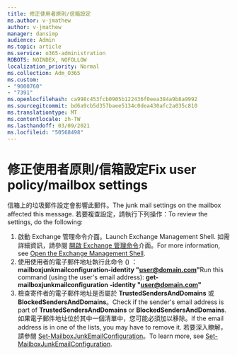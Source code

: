 ```yaml
---
title: 修正使用者原則/信箱設定
ms.author: v-jmathew
author: v-jmathew
manager: dansimp
audience: Admin
ms.topic: article
ms.service: o365-administration
ROBOTS: NOINDEX, NOFOLLOW
localization_priority: Normal
ms.collection: Adm_O365
ms.custom:
- "9000760"
- "7391"
ms.openlocfilehash: ca998c453fcb0905b122436f0eea384a9b8a9992
ms.sourcegitcommit: bd6a9cb5d357baee5134c0dea430afc2a035c810
ms.translationtype: MT
ms.contentlocale: zh-TW
ms.lasthandoff: 03/09/2021
ms.locfileid: "50568498"
---
```

# <a name="fix-user-policymailbox-settings"></a><span data-ttu-id="9372f-102">修正使用者原則/信箱設定</span><span class="sxs-lookup"><span data-stu-id="9372f-102">Fix user policy/mailbox settings</span></span>

<span data-ttu-id="9372f-103">信箱上的垃圾郵件設定會影響此郵件。</span><span class="sxs-lookup"><span data-stu-id="9372f-103">The junk mail settings on the mailbox affected this message.</span></span> <span data-ttu-id="9372f-104">若要複查設定，請執行下列操作：</span><span class="sxs-lookup"><span data-stu-id="9372f-104">To review the settings, do the following:</span></span>

1. <span data-ttu-id="9372f-105">啟動 Exchange 管理命令介面。</span><span class="sxs-lookup"><span data-stu-id="9372f-105">Launch Exchange Management Shell.</span></span> <span data-ttu-id="9372f-106">如需詳細資訊，請參閱 [開啟 Exchange 管理命令](https://go.microsoft.com/fwlink/?linkid=2101432)介面。</span><span class="sxs-lookup"><span data-stu-id="9372f-106">For more information, see [Open the Exchange Management Shell](https://go.microsoft.com/fwlink/?linkid=2101432).</span></span>
2. <span data-ttu-id="9372f-107">使用使用者的電子郵件地址執行此命令 () ：  **mailboxjunkmailconfiguration-identity "user@domain.com"**</span><span class="sxs-lookup"><span data-stu-id="9372f-107">Run this command (using the user's email address):  **get-mailboxjunkmailconfiguration -identity "user@domain.com"**</span></span>
3. <span data-ttu-id="9372f-108">檢查寄件者的電子郵件地址是否屬於 **TrustedSendersAndDomains** 或 **BlockedSendersAndDomains**。</span><span class="sxs-lookup"><span data-stu-id="9372f-108">Check if the sender's email address is part of **TrustedSendersAndDomains** or **BlockedSendersAndDomains**.</span></span> <span data-ttu-id="9372f-109">如果電子郵件地址位於其中一個清單中，您可能必須加以移除。</span><span class="sxs-lookup"><span data-stu-id="9372f-109">If the email address is in one of the lists, you may have to remove it.</span></span> <span data-ttu-id="9372f-110">若要深入瞭解，請參閱 [Set-MailboxJunkEmailConfiguration](https://go.microsoft.com/fwlink/?linkid=2101047)。</span><span class="sxs-lookup"><span data-stu-id="9372f-110">To learn more, see [Set-MailboxJunkEmailConfiguration](https://go.microsoft.com/fwlink/?linkid=2101047).</span></span>
